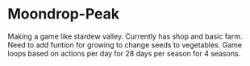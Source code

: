 # Moondrop-Peak
Making a game like stardew valley.
Currently has shop and basic farm.
Need to add funtion for growing to change seeds to vegetables.
Game loops based on actions per day for 28 days per season for 4 seasons.

